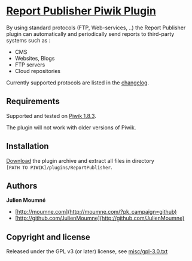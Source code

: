 # [Report Publisher Piwik Plugin](http://dev.piwik.org/trac/ticket/3118)

By using standard protocols (FTP, Web-services, ..) the Report Publisher plugin can automatically and periodically send reports to third-party systems such as :

  * CMS
  * Websites, Blogs
  * FTP servers
  * Cloud repositories

Currently supported protocols are listed in the [changelog](CHANGELOG.md).

## Requirements

Supported and tested on [Piwik 1.8.3](https://github.com/piwik/piwik/tree/1.8.3).

The plugin will not work with older versions of Piwik.

## Installation

[Download](https://github.com/JulienMoumne/piwik-report-publisher/tags) the plugin archive and extract all files in directory `[PATH TO PIWIK]/plugins/ReportPublisher`.

## Authors

**Julien Moumné**

+ [http://moumne.com](http://moumne.com/?pk_campaign=github)
+ [http://github.com/JulienMoumne](http://github.com/JulienMoumne)

## Copyright and license

Released under the GPL v3 (or later) license, see [misc/gpl-3.0.txt](misc/gpl-3.0.txt)
